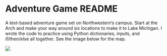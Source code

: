 # Adventure Game READMEA text-based adventure game set on Northwestern’s campus.  Start at the Arch and make your way around six locations to make it to Lake Michigan.  I wrote the code to practice using Python dictionaries, inputs, and if/then/else all together.  See the image below for the map.  

![](/Users/coleburger/Desktop/Untitled1.png)
